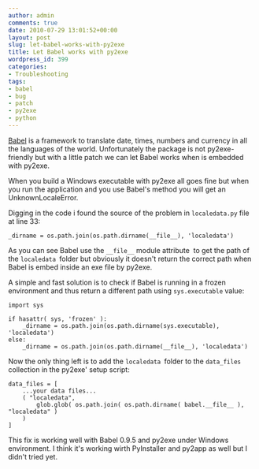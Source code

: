 ```yaml
---
author: admin
comments: true
date: 2010-07-29 13:01:52+00:00
layout: post
slug: let-babel-works-with-py2exe
title: Let Babel works with py2exe
wordpress_id: 399
categories:
- Troubleshooting
tags:
- babel
- bug
- patch
- py2exe
- python
---
```



[Babel](http://babel.edgewall.org/) is a framework to translate date, times, numbers and currency in all the languages of the world. Unfortunately the package is not py2exe-friendly but with a little patch we can let Babel works when is embedded with py2exe.

<!-- more -->

When you build a Windows executable with py2exe all goes fine but when you run the application and you use Babel's method you will get an UnknownLocaleError.

Digging in the code i found the source of the problem in `localedata.py` file at line 33:

    
    _dirname = os.path.join(os.path.dirname(__file__), 'localedata')


As you can see Babel use the `__file__` module attribute  to get the path of the `localedata `folder but obviously it doesn't return the correct path when Babel is embed inside an exe file by py2exe.

A simple and fast solution is to check if Babel is running in a frozen environment and thus return a different path using `sys.executable` value:

    
    
    import sys
    
    if hasattr( sys, 'frozen' ):
        _dirname = os.path.join(os.path.dirname(sys.executable), 'localedata')
    else:
        _dirname = os.path.join(os.path.dirname(__file__), 'localedata')


Now the only thing left is to add the `localedata `folder to the `data_files` collection in the py2exe' setup script:

    
    
    data_files = [
        ...your data files...
        ( "localedata",
            glob.glob( os.path.join( os.path.dirname( babel.__file__ ), "localedata" )
        )
    ]


This fix is working well with Babel 0.9.5 and py2exe under Windows environment. I think it's working wirth PyInstaller and py2app as well but I didn't tried yet.
